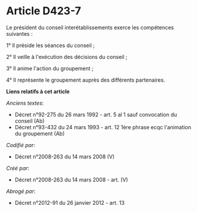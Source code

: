 # Article D423-7

Le président du conseil interétablissements exerce les compétences suivantes :

1° Il préside les séances du conseil ;

2° Il veille à l'exécution des décisions du conseil ;

3° Il anime l'action du groupement ;

4° Il représente le groupement auprès des différents partenaires.

**Liens relatifs à cet article**

_Anciens textes_:

  - Décret n°92-275 du 26 mars 1992 - art. 5 al 1 sauf convocation du conseil (Ab)
  - Décret n°93-432 du 24 mars 1993 - art. 12 1ère phrase ecqc l'animation du groupement (Ab)

_Codifié par_:

  - Décret n°2008-263 du 14 mars 2008 (V)

_Créé par_:

  - Décret n°2008-263 du 14 mars 2008 - art. (V)

_Abrogé par_:

  - Décret n°2012-91 du 26 janvier 2012 - art. 13
